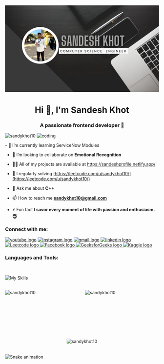 ![logo](https://github.com/sandykhot10/sandykhot10/blob/main/m.png)
<h1 align="center">Hi 👋, I'm Sandesh Khot</h1>
<h3 align="center">A passionate frontend developer 🙂</h3>
<img align="right"  alt="coding" width="400" src="https://media4.giphy.com/media/f3iwJFOVOwuy7K6FFw/200w.webp?cid=ecf05e470h7ivtgs5hkyo14kv72c6wo3m73zh8jpbjh4nxx9&ep=v1_gifs_related&rid=200w.webp&ct=g">

<p align="left"> <img src="https://komarev.com/ghpvc/?username=sandykhot10&label=Profile%20views&color=0e75b6&style=flat" alt="sandykhot10" /> </p>
- 🌱 I’m currently learning ServiceNow Modules

- 👯 I’m looking to collaborate on **Emotional Recognition**

- 👨‍💻 All of my projects are available at https://sandeshprofile.netlify.app/

- 📝 I regularly solving [https://leetcode.com/u/sandykhot10/](https://leetcode.com/u/sandykhot10/)

- 💬 Ask me about **C++**

- 📫 How to reach me **sandykhot10@gmail.com**

- ⚡ Fun fact **I savor every moment of life with passion and enthusiasm.😇**

<h3 align="left">Connect with me:</h3>
<p align="left">




<div align="left">
  <a href="https://www.youtube.com/@deosmarttech3866" target="_blank"><img src="https://img.shields.io/static/v1?message=Youtube&logo=youtube&label=&color=FF0000&logoColor=white&labelColor=&style=for-the-badge" height="35" alt="youtube logo"  /></a>
  <a href="https://instagram.com/_sandy_khot_10"><img src="https://img.shields.io/static/v1?message=Instagram&logo=instagram&label=&color=E4405F&logoColor=white&labelColor=&style=for-the-badge" height="35" alt="instagram logo"  /></a>
  <a href="mailto:sandykhot10@gmail.com"><img src="https://img.shields.io/static/v1?message=Gmail&logo=gmail&label=&color=D14836&logoColor=white&labelColor=&style=for-the-badge" height="35" alt="gmail logo"  /></a>
  <a href="https://linkedin.com/in/sandykhot10"><img src="https://img.shields.io/static/v1?message=LinkedIn&logo=linkedin&label=&color=0077B5&logoColor=white&labelColor=&style=for-the-badge" height="35" alt="linkedin logo"  /></a>
  
  <a href="https://www.leetcode.com/sandykhot10">
  <img src="https://img.shields.io/static/v1?message=Leetcode&logo=leetcode&label=&color=FFA116&logoColor=white&labelColor=&style=for-the-badge" height="35" alt="Leetcode logo" />
</a>
<a href="https://fb.com/sandesh khot">
  <img src="https://img.shields.io/static/v1?message=Facebook&logo=facebook&label=&color=1877F2&logoColor=white&labelColor=&style=for-the-badge" height="35" alt="Facebook logo" />
</a>
<a href="https://auth.geeksforgeeks.org/user/sandykmiw4">
  <img src="https://img.shields.io/static/v1?message=GeeksforGeeks&logo=geeksforgeeks&label=&color=0F9D58&logoColor=white&labelColor=&style=for-the-badge" height="35" alt="GeeksforGeeks logo" />
</a>
<a href="https://kaggle.com/sandeshkhot">
  <img src="https://img.shields.io/static/v1?message=Kaggle&logo=kaggle&label=&color=20BEFF&logoColor=white&labelColor=&style=for-the-badge" height="35" alt="Kaggle logo" />
</a>

</div>


<h3 align="left">Languages and Tools:</h3>
<!-- <p align="left"> <a href="https://www.w3schools.com/cpp/" target="_blank" rel="noreferrer"> <img src="https://raw.githubusercontent.com/devicons/devicon/master/icons/cplusplus/cplusplus-original.svg" alt="cplusplus" width="40" height="40"/> </a>
<a href="https://git-scm.com/" target="_blank" rel="noreferrer"> <img src="https://www.vectorlogo.zone/logos/git-scm/git-scm-icon.svg" alt="git" width="40" height="40"/> </a>
<a href="https://www.w3schools.com/css/" target="_blank" rel="noreferrer"> <img src="https://raw.githubusercontent.com/devicons/devicon/master/icons/css3/css3-original-wordmark.svg" alt="css3" width="40" height="40"/> </a> <a href="https://www.w3.org/html/" target="_blank" rel="noreferrer"> <img src="https://raw.githubusercontent.com/devicons/devicon/master/icons/html5/html5-original-wordmark.svg" alt="html5" width="40" height="40"/> </a> 
<a href="https://www.java.com" target="_blank" rel="noreferrer"> <img src="https://raw.githubusercontent.com/devicons/devicon/master/icons/java/java-original.svg" alt="java" width="40" height="40"/> </a>
<a href="https://developer.mozilla.org/en-US/docs/Web/JavaScript" target="_blank" rel="noreferrer"> <img src="https://raw.githubusercontent.com/devicons/devicon/master/icons/javascript/javascript-original.svg" alt="javascript" width="40" height="40"/> </a>
<a href="https://www.mysql.com/" target="_blank" rel="noreferrer"> <img src="https://raw.githubusercontent.com/devicons/devicon/master/icons/mysql/mysql-original-wordmark.svg" alt="mysql" width="40" height="40"/> </a> 
<a href="https://www.oracle.com/" target="_blank" rel="noreferrer"> <img src="https://raw.githubusercontent.com/devicons/devicon/master/icons/oracle/oracle-original.svg" alt="oracle" width="40" height="40"/> </a>
<a href="https://www.php.net" target="_blank" rel="noreferrer"> <img src="https://raw.githubusercontent.com/devicons/devicon/master/icons/php/php-original.svg" alt="php" width="40" height="40"/> </a> 
<a href="https://www.photoshop.com/en" target="_blank" rel="noreferrer"> <img src="https://raw.githubusercontent.com/devicons/devicon/master/icons/photoshop/photoshop-line.svg" alt="photoshop" width="40" height="40"/> </a> <a href="https://www.python.org" target="_blank" rel="noreferrer"> <img src="https://raw.githubusercontent.com/devicons/devicon/master/icons/python/python-original.svg" alt="python" width="40" height="40"/> </a> </p>
 -->
<br>

<div align="left">

![My Skills](https://skillicons.dev/icons?i=cpp,java,git,html,css,js,ts,mongodb,express,react,nodejs,bootstrap,mysql,netlify,cloudflare,linux,python,photoshop,php&perline=10)

</div>
<br>



<div style="display: flex; justify-content: space-between;">
  <img src="https://github-readme-stats.vercel.app/api/top-langs?username=sandykhot10&show_icons=true&locale=en&layout=compact" alt="sandykhot10" style="width: 48%; height: 150px;">
  
  <img src="https://github-readme-stats.vercel.app/api?username=sandykhot10&show_icons=true&locale=en" alt="sandykhot10" style="width: 48%; height: 150px;">
</div>

<div style="text-align: center; margin-top: 10px;">
  <img src="https://github-readme-streak-stats.herokuapp.com/?user=sandykhot10" alt="sandykhot10" style="width: 50%; height: 150px;">
</div>


</div>
<br><br>
<img src="https://profile-readme-generator.com/assets/snake.svg" alt="Snake animation" />
</div>
